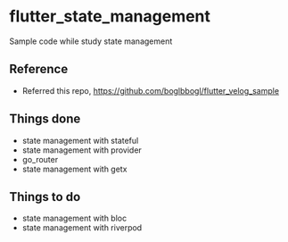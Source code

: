 # flutter_state_management

Sample code while study state management

## Reference

- Referred this repo, <https://github.com/boglbbogl/flutter_velog_sample>

## Things done

- state management with stateful
- state management with provider
- go_router
- state management with getx

## Things to do

- state management with bloc
- state management with riverpod
